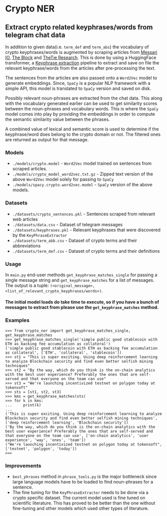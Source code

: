 # Crypto NER
## Extract crypto related keyphrases/words from telegram chat data 

In addition to given data(i.e. `term_def` and `term_abs`) the vocabulary of crypto keyphrases/words is augmented by scraping articles from [Messari IO](https://messari.io/news), [The Block](https://www.theblock.co/category/defi) and [TheTie Research](https://research.thetie.io/category/research/). This is done by using a HuggingFace transformer, a [Keyphrase extraction](https://huggingface.co/spaces/ml6team/keyphrase-extraction) pipeline to extract and save on file the relevant keyphrase/words from the articles after pre-processing the text.

The sentences from the articles are also passed onto a `Word2Vec` model to generate embeddings. Since, `SpaCy` is a popular NLP framework with a simple API, this model is translated to `SpaCy` version and saved on disk.

Possibly relevant noun-phrases are extracted from the chat data. This along with the vocabulary generated earlier can be used to get similarity scores between the noun-phrases and vocabulary words. This is where the `SpaCy` model comes into play by providing the embeddings in order to compute the semantic similarity value between the phrases.

A combined value of lexical and semantic score is used to determine if the keyphrase/word does belong to the crypto domain or not. The filtered ones are returned as output for that message.

### Models
- `./models/crypto.model` - `Word2Vec` model trained on sentences from scraped articles.
- `./models/crypto_model_word2vec.txt.gz` - Zipped text version of the above `Word2Vec` model solely for passing to `SpaCy` 
- `./models/spacy.crypto.word2vec.model` - `SpaCy` version of the above models.


### Datasets
- `./datasets/crypto_sentences.pkl` - Sentences scraped from relevant web articles
- `./datasets/data.csv` - Dataset of telegram messages
- `./datasets/keyphrases.pkl` - Relevant keyphrases that were discovered by the `KeyPhraseExtractor`
- `./datasets/term_abb.csv` - Dataset of crypto terms and their abbreviations
- `./datasets/term_def.csv` - Dataset of crypto terms and their definitions

### Usage

In `main.py` end-user methods `get_keyphrase_matches_single` for passing a single message string and `get_keyphrase_matches` for a list of messages. The output is a tuple: `(<original_message>, <list_of_relevant_crypto_keyphrases/words>)`.

#### The initial model loads do take time to execute, so if you have a bunch of messages to extract from please use the `get_keyphrase_matches` method.

### Examples

```
>>> from crypto_ner import get_keyphrase_matches_single, get_keyphrase_matches
>>> get_keyphrase_matches_single('simple public good stablecoin with ETH as backing fee accumulation as collateral')
('simple public good stablecoin with ETH as backing fee accumulation as collateral', ['ETH', 'collateral', 'stablecoin'])
>>> st1 = "This is super exciting. Using deep reinforcement learning to analyze Blockchain security and find even better selfish mining techniques"
>>> st2 = "By the way, which do you think is the on-chain analytics with the best user experience? Preferably the ones that are self-served and that everyone on the team can use"
>>> st3 = "We're launching incentivized testnet on polygon today at tokensoft"
>>> sts = [st1, st2, st3]
>>> kms = get_keyphrase_matches(sts)
>>> for k in kms:
...     print(k)
... 
('This is super exciting. Using deep reinforcement learning to analyze Blockchain security and find even better selfish mining techniques', ['deep reinforcement learning', 'Blockchain security'])
('By the way, which do you think is the on-chain analytics with the best user experience? Preferably the ones that are self-served and that everyone on the team can use', ['on-chain analytics', 'user experience', 'way', 'ones', 'team'])
("We're launching incentivized testnet on polygon today at tokensoft", ['testnet', 'polygon', 'today'])
>>> 

```

### Improvements
- `best_phrases` method in `phrase_tools.py` is the major bottleneck since large language models have to be loaded to find noun-phrases for a sentence.
- The fine tuning for the `KeyPhraseExtractor` needs to be done via a crypto specific dataset. The current model used is fine tuned on scientific literature. This has proved to be better than the one without fine-tuning and other models which used other types of literature.